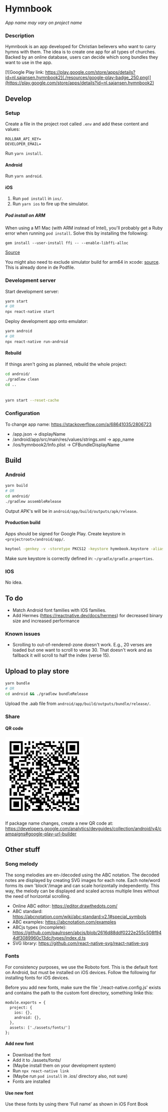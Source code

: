 # Hymnbook

_App name may vary on project name_

### Description

Hymnbook is an app developed for Christian believers who want to carry hymns with them. The idea is to create one app for all types of churches. Backed by an online database, users can decide which song bundles they want to use in the app.

[![Google Play link: https://play.google.com/store/apps/details?id=nl.sajansen.hymnbook2](./resources/google-play-badge_250.png)](https://play.google.com/store/apps/details?id=nl.sajansen.hymnbook2)

## Develop

### Setup

Create a file in the project root called `.env` and add these content and values:
```
ROLLBAR_API_KEY=
DEVELOPER_EMAIL=
```

Run `yarn install`.

#### Android

Run `yarn android`.

#### iOS

1. Run `pod install` in `ios/`.
1. Run `yarn ios` to fire up the simulator.

##### Pod install on ARM

When using a M1 Mac (with ARM instead of Intel), you'll probably get a Ruby error when running `pod install`. Solve this by installing the following:
```
gem install --user-install ffi -- --enable-libffi-alloc
```
[Source](https://stackoverflow.com/questions/68553842/error-installing-a-pod-bus-error-at-0x00000001045b8000?answertab=scoredesc#tab-top)

You might also need to exclude simulator build for arm64 in xcode: [source](https://stackoverflow.com/questions/63607158/xcode-building-for-ios-simulator-but-linking-in-an-object-file-built-for-ios-f?answertab=scoredesc#tab-top). This is already done in de Podfile.


### Development server

Start development server:

```bash
yarn start
# OR
npx react-native start
```

Deploy development app onto emulator:

```bash
yarn android
# OR
npx react-native run-android
```

#### Rebuild

If things aren't going as planned, rebuild the whole project:

```bash
cd android/
./gradlew clean
cd ..


yarn start --reset-cache 
```

### Configuration

To change app name: https://stackoverflow.com/a/68641035/2806723
- /app.json -> displayName
- /android/app/src/main/res/values/strings.xml -> app_name
- /ios/hymnbook2/Info.plist -> CFBundleDisplayName


## Build

### Android 

```bash
yarn build
# OR
cd android/
./gradlew assembleRelease 
```

Output APK's will be in `android/app/build/outputs/apk/release`.

#### Production build

Apps should be signed for Google Play. 
Create keystore in `<projectroot>/android/app/`.
```bash
keytool -genkey -v -storetype PKCS12 -keystore hymnbook.keystore -alias hymnbook -keyalg RSA -keysize 2048 -validity 10000
```

Make sure keystore is correctly defined in:
`~/gradle/gradle.properties`.

### IOS

No idea.

## To do

- Match Android font families with IOS families.
- Add Hermes (https://reactnative.dev/docs/hermes) for decreased binary size and increased performance

### Known issues

- Scrolling to out-of-rendered-zone doesn't work. E.g., 20 verses are loaded but one want to scroll to verse 30. That doesn't work and as fallback it will scroll to half the index (verse 15).

## Upload to play store

```bash
yarn bundle
# OR
cd android && ./gradlew bundleRelease
```

Upload the .aab file from `android/app/build/outputs/bundle/release/`.


### Share

#### QR code

![Generated QR code image](./resources/qrcode.png)

If package name changes, create a new QR code at: https://developers.google.com/analytics/devguides/collection/android/v4/campaigns#google-play-url-builder

## Other stuff

### Song melody

The song melodies are en-/decoded using the ABC notation. The decoded notes are displayed by creating SVG images for each note. Each note/word forms its own 'block'/image and can scale horizontally independently. This way, the melody can be displayed and scaled across multiple lines without the need of horizontal scrolling. 

- Online ABC editor: https://editor.drawthedots.com/
- ABC standard: https://abcnotation.com/wiki/abc:standard:v2.1#special_symbols
- ABC examples: https://abcnotation.com/examples
- ABCjs types (incomplete): https://github.com/paulrosen/abcjs/blob/2616d88ddf0222e255c508f944df3089960c13dc/types/index.d.ts
- SVG library: https://github.com/react-native-svg/react-native-svg

### Fonts

For consistency purposes, we use the Roboto font. This is the default font on Android, but must be installed on iOS devices. Follow the following for installing fonts for iOS devices.

Before you add new fonts, make sure the file './react-native.config.js' exists and contains the path to the custom font directory, something linke this:
```
module.exports = {
  project: {
    ios: {},
    android: {},
  },
  assets: ['./assets/fonts/']
};
```

#### Add new font

- Download the font
- Add it to ./assets/fonts/
- (Maybe install them on your development system)
- Run `npx react-native link`
- (Maybe run `pod install` in .ios/ directory also, not sure)
- Fonts are installed

#### Use new font

Use these fonts by using there 'Full name' as shown in iOS Font Book
